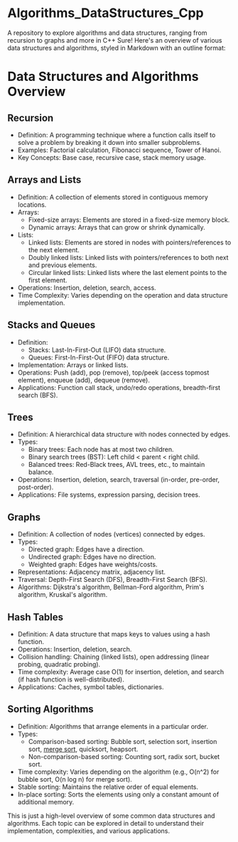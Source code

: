 # Algorithms_DataStructures_Cpp
A repository to explore algorithms and data structures, ranging from recursion to graphs and more in C++
Sure! Here's an overview of various data structures and algorithms, styled in Markdown with an outline format:

# Data Structures and Algorithms Overview

## Recursion
- Definition: A programming technique where a function calls itself to solve a problem by breaking it down into smaller subproblems.
- Examples: Factorial calculation, Fibonacci sequence, Tower of Hanoi.
- Key Concepts: Base case, recursive case, stack memory usage.

## Arrays and Lists
- Definition: A collection of elements stored in contiguous memory locations.
- Arrays:
  - Fixed-size arrays: Elements are stored in a fixed-size memory block.
  - Dynamic arrays: Arrays that can grow or shrink dynamically.
- Lists:
  - Linked lists: Elements are stored in nodes with pointers/references to the next element.
  - Doubly linked lists: Linked lists with pointers/references to both next and previous elements.
  - Circular linked lists: Linked lists where the last element points to the first element.
- Operations: Insertion, deletion, search, access.
- Time Complexity: Varies depending on the operation and data structure implementation.

## Stacks and Queues
- Definition:
  - Stacks: Last-In-First-Out (LIFO) data structure.
  - Queues: First-In-First-Out (FIFO) data structure.
- Implementation: Arrays or linked lists.
- Operations: Push (add), pop (remove), top/peek (access topmost element), enqueue (add), dequeue (remove).
- Applications: Function call stack, undo/redo operations, breadth-first search (BFS).

## Trees
- Definition: A hierarchical data structure with nodes connected by edges.
- Types:
  - Binary trees: Each node has at most two children.
  - Binary search trees (BST): Left child < parent < right child.
  - Balanced trees: Red-Black trees, AVL trees, etc., to maintain balance.
- Operations: Insertion, deletion, search, traversal (in-order, pre-order, post-order).
- Applications: File systems, expression parsing, decision trees.

## Graphs
- Definition: A collection of nodes (vertices) connected by edges.
- Types:
  - Directed graph: Edges have a direction.
  - Undirected graph: Edges have no direction.
  - Weighted graph: Edges have weights/costs.
- Representations: Adjacency matrix, adjacency list.
- Traversal: Depth-First Search (DFS), Breadth-First Search (BFS).
- Algorithms: Dijkstra's algorithm, Bellman-Ford algorithm, Prim's algorithm, Kruskal's algorithm.

## Hash Tables
- Definition: A data structure that maps keys to values using a hash function.
- Operations: Insertion, deletion, search.
- Collision handling: Chaining (linked lists), open addressing (linear probing, quadratic probing).
- Time complexity: Average case O(1) for insertion, deletion, and search (if hash function is well-distributed).
- Applications: Caches, symbol tables, dictionaries.

## Sorting Algorithms
- Definition: Algorithms that arrange elements in a particular order.
- Types:
  - Comparison-based sorting: Bubble sort, selection sort, insertion sort, [merge sort](./practice_01/mergesort.cpp), quicksort, heapsort.
  - Non-comparison-based sorting: Counting sort, radix sort, bucket sort.
- Time complexity: Varies depending on the algorithm (e.g., O(n^2) for bubble sort, O(n log n) for merge sort).
- Stable sorting: Maintains the relative order of equal elements.
- In-place sorting: Sorts the elements using only a constant amount of additional memory.

This is just a high-level overview of some common data structures and algorithms. Each topic can be explored in detail to understand their implementation, complexities, and various applications.